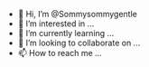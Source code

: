 - 👋 Hi, I’m @Sommysommygentle
- 👀 I’m interested in ...
- 🌱 I’m currently learning ...
- 💞️ I’m looking to collaborate on ...
- 📫 How to reach me ...

<!---
Sommysommygentle/Sommysommygentle is a ✨ special ✨ repository because its `README.md` (this file) appears on your GitHub profile.
You can click the Preview link to take a look at your changes.
--->
